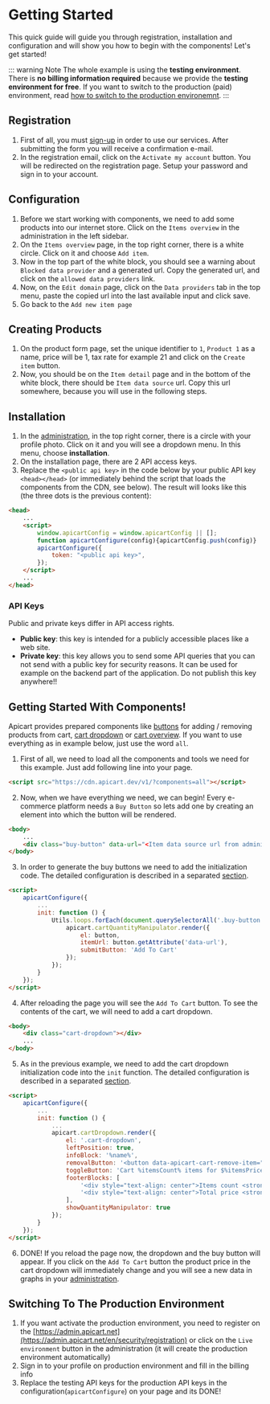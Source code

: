 # Getting Started
This quick guide will guide you through registration, installation and configuration and will show you how to begin with the components! Let's get started!

::: warning Note
The whole example is using the **testing environment**. There is **no billing information required** because we provide the **testing environment for free**. If you want to switch to the production (paid) environment, read [how to switch to the production environemnt](#switching-to-the-production-environment).
:::

## Registration
1. First of all, you must [sign-up](https://admin.apicart.dev/en/security/registration) in order to use our services. After submitting the form you will receive a confirmation e-mail.
2. In the registration email, click on the `Activate my account` button. You will be redirected on the registration page. Setup your password and sign in to your account.

## Configuration
1. Before we start working with components, we need to add some products into our internet store. Click on the `Items overview` in the administration in the left sidebar.
2. On the `Items overview` page, in the top right corner, there is a white circle. Click on it and choose `Add item`.
3. Now in the top part of the white block, you should see a warning about `Blocked data provider` and a generated url. Copy the generated url, and click on the `allowed data providers` link.
4. Now, on the `Edit domain` page, click on the `Data providers` tab in the top menu, paste the copied url into the last available input and click save.
5. Go back to the `Add new item page`

## Creating Products
1. On the product form page, set the unique identifier to `1`, `Product 1` as a name, price will be 1, tax rate for example 21 and click on the `Create item` button.
2. Now, you should be on the `Item detail` page and in the bottom of the white block, there should be `Item data source` url. Copy this url somewhere,
because you will use in the following steps.

## Installation
1. In the [administration](https://admin.apicart.dev/), in the top right corner, there is a circle with your profile photo. Click on it and you will see a dropdown menu. In this menu, choose **installation**.
2. On the installation page, there are 2 API access keys.
3. Replace the `<public api key>` in the code below by your public API key
`<head></head>` (or immediately behind the script that loads the components from the CDN, see below). The result will looks like this (the three dots is the previous content):

```HTML
<head>
    ...
    <script>
        window.apicartConfig = window.apicartConfig || [];
        function apicartConfigure(config){apicartConfig.push(config)}
        apicartConfigure({
            token: "<public api key>",
        });
    </script>
    ...
</head>
```

### API Keys
Public and private keys differ in API access rights.
- **Public key**: this key is intended for a publicly accessible places like a web site.
- **Private key**: this key allows you to send some API queries that you can not send with a public key for security reasons. It can be used for example on the backend part of the application. Do not publish this key anywhere!!

## Getting Started With Components!
Apicart provides prepared components like [buttons](/components/web/v1/cart.html#cart-quantity-manipulator) for adding / removing products from cart, [cart dropdown](/components/web/v1/cart.html#cart-dropdown) or [cart overview](/components/web/v1/cart.html#cart-overview).
If you want to use everything as in example below, just use the word `all`.

1. First of all, we need to load all the components and tools we need for this example. Just add following line into your page.
```HTML
<script src="https://cdn.apicart.dev/v1/?components=all"></script>
```

2. Now, when we have everything we need, we can begin! Every e-commerce platform needs a `Buy Button` so lets add one by creating an element into which the button will be rendered.
```HTML
<body>
    ...
    <div class="buy-button" data-url="<Item data source url from administration>"></div>
</body>
```

3. In order to generate the buy buttons we need to add the initialization code.
The detailed configuration is described in a separated [section](/components/web/v1/cart.html#cart-quantity-manipulator).
```HTML
<script>
    apicartConfigure({
        ...
        init: function () {
            Utils.loops.forEach(document.querySelectorAll('.buy-button'), function (key, button) {
                apicart.cartQuantityManipulator.render({
                    el: button,
                    itemUrl: button.getAttribute('data-url'),
                    submitButton: 'Add To Cart'
                });
            });
        }
    });
</script>
```

4. After reloading the page you will see the `Add To Cart` button. To see the contents of the cart, we will need to add a cart dropdown.
```HTML
<body>
    <div class="cart-dropdown"></div>
    ...
</body>
```

5. As in the previous example, we need to add the cart dropdown initialization code into the `init` function.
The detailed configuration is described in a separated [section](/components/web/v1/cart.html#cart-dropdown).
```HTML
<script>
    apicartConfigure({
        ...
        init: function () {
            ...
            apicart.cartDropdown.render({
                el: '.cart-dropdown',
                leftPosition: true,
                infoBlock: '%name%',
                removalButton: '<button data-apicart-cart-remove-item="%dataUrl%">Remove</button>',
                toggleButton: 'Cart %itemsCount% items for $%itemsPrice%',
                footerBlocks: [
                    '<div style="text-align: center">Items count <strong>%itemsCount% pcs</strong></div>',
                    '<div style="text-align: center">Total price <strong>$%itemsPrice%</strong></div>'
                ],
                showQuantityManipulator: true
            });
        }
    });
</script>
```

6. DONE! If you reload the page now, the dropdown and the buy button will appear. If you click on the `Add To Cart` button
the product price in the cart dropdown will immediately change and you will see a new data in graphs in your [administration](https://admin.apicart.dev).

## Switching To The Production Environment

1. If you want activate the production environment, you need to register on the [https://admin.apicart.net](https://admin.apicart.net/en/security/registration)
or click on the `Live environment` button in the administration (it will create the production environment automatically)
2. Sign in to your profile on production environment and fill in the billing info
3. Replace the testing API keys for the production API keys in the configuration(`apicartConfigure`) on your page and its DONE!
